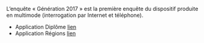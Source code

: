 L’enquête « Génération 2017 » est la première enquête du dispositif produite en multimode (interrogation par Internet et  téléphone).

- Application Diplôme [lien](cereq-data-visualisation.shinyapps.io/diplomes/)
- Application Régions [lien](https://cereq-data-visualisation.shinyapps.io/regions/)
